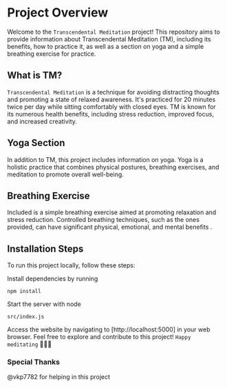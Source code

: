 # Project Overview
Welcome to the `Transcendental Meditation` project! This repository aims to provide information about Transcendental Meditation (TM), including its benefits, how to practice it, as well as a section on yoga and a simple breathing exercise for practice.

## What is TM?
`Transcendental Meditation` is a technique for avoiding distracting thoughts and promoting a state of relaxed awareness. It's practiced for 20 minutes twice per day while sitting comfortably with closed eyes. TM is known for its numerous health benefits, including stress reduction, improved focus, and increased creativity.

## Yoga Section
In addition to TM, this project includes information on yoga. Yoga is a holistic practice that combines physical postures, breathing exercises, and meditation to promote overall well-being.

## Breathing Exercise
Included is a simple breathing exercise aimed at promoting relaxation and stress reduction. Controlled breathing techniques, such as the ones provided, can have significant physical, emotional, and mental benefits .

## Installation Steps
To run this project locally, follow these steps:

Install dependencies by running 
````
npm install
````
Start the server with node 
````
src/index.js
````
Access the website by navigating to [http://localhost:5000] in your web browser.
Feel free to explore and contribute to this project! `Happy meditating` 🧘‍♂️🌿

### Special Thanks
@vkp7782 for helping in this project
